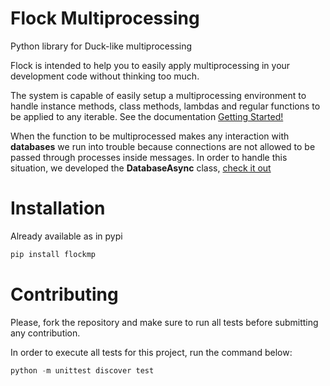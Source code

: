 # Flock Multiprocessing

Python library for Duck-like multiprocessing 

Flock is intended to help you to easily apply multiprocessing in your development code without thinking too much.

The system is capable of easily setup a multiprocessing environment to handle instance methods, class methods, lambdas and regular functions to be applied to any iterable. See the documentation [Getting Started!](http://flock.readthedocs.io/en/master/starting.html)


When the function to be multiprocessed makes any interaction with **databases** we run into trouble because connections are not allowed to be passed through processes inside messages. In order to handle this situation, we developed the **DatabaseAsync** class, [check it out](http://flock.readthedocs.io/en/master/starting.html#database-dependent-functions)


# Installation

Already available as in pypi

``` python
pip install flockmp
```



# Contributing

Please, fork the repository and make sure to run all tests before submitting any contribution.

In order to execute all tests for this project, run the command below:

``` python
python -m unittest discover test
```
